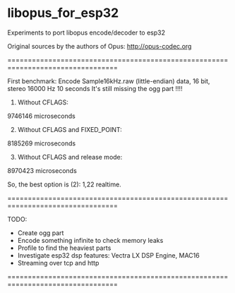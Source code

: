 # libopus_for_esp32
Experiments to port libopus encode/decoder to esp32

Original sources by the authors of Opus: http://opus-codec.org

=================================================================================

First benchmark:
Encode Sample16kHz.raw (little-endian) data, 16 bit, stereo 16000 Hz 10 seconds
It's still missing the ogg part !!!!

1. Without CFLAGS:

9746146 microseconds

2. Without CFLAGS and FIXED_POINT:

8185269 microseconds

3. Without CFLAGS and release mode:

8970423 microseconds

So, the best option is (2): 1,22 realtime. 

=================================================================================

TODO:
- Create ogg part
- Encode something infinite to check memory leaks
- Profile to find the heaviest parts
- Investigate esp32 dsp features: Vectra LX DSP Engine, MAC16
- Streaming over tcp and http

=================================================================================
